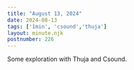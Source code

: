 ```yaml
---
title: "August 13, 2024"
date: 2024-08-13
tags: ['1min', 'csound','thuja']
layout: minute.njk
postnumber: 226
---	
```


Some exploration with Thuja and Csound. 